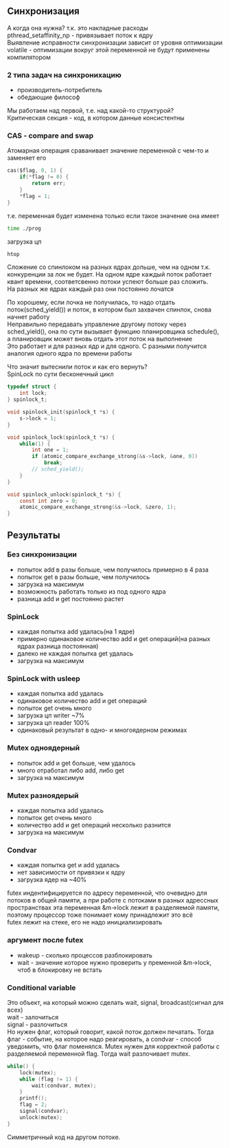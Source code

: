 ## Синхронизация

А когда она нужна? т.к. это накладные расходы\
pthread_setaffinity_np - привязывает поток к ядру\
Выявление исправности синхронизации зависит от уровня оптимизации\
volatile - оптимизации вокруг этой переменной не будут применены компилятором

### 2 типа задач на синхронихацию
* производитель-потребитель
* обедающие философ
  
Мы работаем над первой, т.е. над какой-то структурой?\
Критическая секция - код, в котором данные консистентны 

### CAS - compare and swap
Атомарная операция сраванивает значение переменной с чем-то и заменяет его
```c
cas($flag, 0, 1) {
    if(*flag != 0) {
        return err;
    }
    *flag = 1;
}
```
т.е. переменная будет изменена только если такое значение она имеет

```bash
time ./prog
```

загрузка цп
```bash
htop
```

Сложение со спинлоком на разных ядрах дольше, чем на одном
т.к. конкуренции за лок не будет. На одном ядре каждый поток работает квант времени, соответсвенно потоки успеют больше раз сложить.\
На разных же ядрах каждый раз они постоянно лочатся

По хорошему, если лочка не получилась, то надо отдать поток(sched_yield()) и поток, в котором был захвачен спинлок, снова начнет работу\
Неправильно передавать управление другому потоку через sched_yield(), она по сути вызывает функцию планировщика schedule(), а планировщик может вновь отдать этот поток на выполнение\
Это работает и для разных ядр и для одного. С разными получится аналогия одного ядра по времени работы

Что значит вытеснили поток и как его вернуть?\
SpinLock по сути бесконечный цикл
```C
typedef struct {
    int lock;
} spinlock_t;

void spinlock_init(spinlock_t *s) {
    s->lock = 1;
}

void spinlock_lock(spinlock_t *s) {
    while(1) {
        int one = 1;
        if (atomic_compare_exchange_strong(&s->lock, &one, 0))
            break;
        // sched_yield();
    }
}

void spinlock_unlock(spinlock_t *s) {
    const int zero = 0;
    atomic_compare_exchange_strong(&s->lock, &zero, 1);
}
```

## Результаты
### Без синхронизации
* попыток add в разы больше, чем получилось примерно в 4 раза
* попыток get в разы больше, чем получилось
* загрузка на максимум
* возможность работать только из под одного ядра
* разница add и get постоянно растет
### SpinLock
* каждая попытка add удалась(на 1 ядре)
* примерно одинаковое количество add и get операций(на разных ядрах разница постоянная)
* далеко не каждая попытка get удалась
* загрузка на максимум
### SpinLock with usleep
* каждая попытка add удалась
* одинаковое количество add и get операций
* попыток get очень много
* загрузка цп writer ~7%
* загрузка цп reader 100%
* одинаковый результат в одно- и многоядерном режимах
### Mutex одноядерный
* попыток add и get больше, чем удалось
* много отработал либо add, либо get
* загрузка на максимум
### Mutex разноядерый
* каждая попытка add удалась
* попыток get очень много
* количество add и get операций несколько разнится 
* загрузка на максимум
### Condvar 
* каждая попытка get и add удалась
* нет зависимости от привязки к ядру
* загрузка ядер на ~40%


futex индентифицируется по адресу переменной, что очевидно для потоков в общей памяти, а при работе с потоками в разных адрессных пространствах эта переменная &m->lock лежит в разделяемой памяти, поэтому процессор тоже понимает кому принадлежит это всё\
futex лежит на стеке, его не надо инициализировать
### аргумент после futex
* wakeup - сколько процессов разблокировать
* wait - значение которое нужно проверить у пременной &m->lock, чтоб в блокировку не встать

### Conditional variable
Это объект, на который можно сделать wait, signal, broadcast(сигнал для всех)  
wait - залочиться  
signal - разлочиться  
Но нужен флаг, который говорит, какой поток должен печатать. Тогда флаг - событие, на которое надо реагировать, а condvar - способ уведомить, что флаг поменялся. Mutex нужен для корректной работы с разделяемой переменной flag. Тогда wait разлочивает mutex.
```C
while() {
    lock(mutex);
    while (flag != 1) {
        wait(condvar, mutex);
    }
    printf();
    flag = 2;
    signal(condvar);
    unlock(mutex);
}
```
Симметричный код на другом потоке.  
